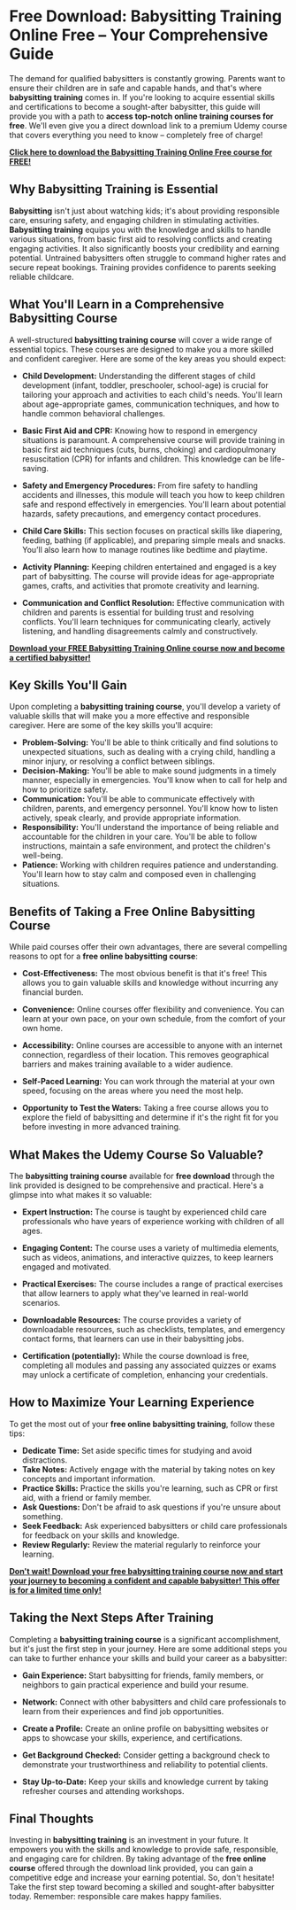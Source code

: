 # Free Download: Babysitting Training Online Free – Your Comprehensive Guide

The demand for qualified babysitters is constantly growing. Parents want to ensure their children are in safe and capable hands, and that's where **babysitting training** comes in. If you're looking to acquire essential skills and certifications to become a sought-after babysitter, this guide will provide you with a path to **access top-notch online training courses for free**. We'll even give you a direct download link to a premium Udemy course that covers everything you need to know – completely free of charge!

[**Click here to download the Babysitting Training Online Free course for FREE!**](https://udemywork.com/babysitting-training-online-free)

## Why Babysitting Training is Essential

**Babysitting** isn't just about watching kids; it's about providing responsible care, ensuring safety, and engaging children in stimulating activities.  **Babysitting training** equips you with the knowledge and skills to handle various situations, from basic first aid to resolving conflicts and creating engaging activities.  It also significantly boosts your credibility and earning potential.  Untrained babysitters often struggle to command higher rates and secure repeat bookings. Training provides confidence to parents seeking reliable childcare.

## What You'll Learn in a Comprehensive Babysitting Course

A well-structured **babysitting training course** will cover a wide range of essential topics. These courses are designed to make you a more skilled and confident caregiver. Here are some of the key areas you should expect:

*   **Child Development:** Understanding the different stages of child development (infant, toddler, preschooler, school-age) is crucial for tailoring your approach and activities to each child's needs. You'll learn about age-appropriate games, communication techniques, and how to handle common behavioral challenges.

*   **Basic First Aid and CPR:** Knowing how to respond in emergency situations is paramount. A comprehensive course will provide training in basic first aid techniques (cuts, burns, choking) and cardiopulmonary resuscitation (CPR) for infants and children. This knowledge can be life-saving.

*   **Safety and Emergency Procedures:** From fire safety to handling accidents and illnesses, this module will teach you how to keep children safe and respond effectively in emergencies. You'll learn about potential hazards, safety precautions, and emergency contact procedures.

*   **Child Care Skills:** This section focuses on practical skills like diapering, feeding, bathing (if applicable), and preparing simple meals and snacks.  You’ll also learn how to manage routines like bedtime and playtime.

*   **Activity Planning:** Keeping children entertained and engaged is a key part of babysitting. The course will provide ideas for age-appropriate games, crafts, and activities that promote creativity and learning.

*   **Communication and Conflict Resolution:** Effective communication with children and parents is essential for building trust and resolving conflicts. You'll learn techniques for communicating clearly, actively listening, and handling disagreements calmly and constructively.

[**Download your FREE Babysitting Training Online course now and become a certified babysitter!**](https://udemywork.com/babysitting-training-online-free)

## Key Skills You'll Gain

Upon completing a **babysitting training course**, you'll develop a variety of valuable skills that will make you a more effective and responsible caregiver. Here are some of the key skills you'll acquire:

*   **Problem-Solving:** You'll be able to think critically and find solutions to unexpected situations, such as dealing with a crying child, handling a minor injury, or resolving a conflict between siblings.
*   **Decision-Making:** You'll be able to make sound judgments in a timely manner, especially in emergencies. You'll know when to call for help and how to prioritize safety.
*   **Communication:** You'll be able to communicate effectively with children, parents, and emergency personnel. You'll know how to listen actively, speak clearly, and provide appropriate information.
*   **Responsibility:** You'll understand the importance of being reliable and accountable for the children in your care. You'll be able to follow instructions, maintain a safe environment, and protect the children's well-being.
*   **Patience:** Working with children requires patience and understanding. You'll learn how to stay calm and composed even in challenging situations.

## Benefits of Taking a Free Online Babysitting Course

While paid courses offer their own advantages, there are several compelling reasons to opt for a **free online babysitting course**:

*   **Cost-Effectiveness:**  The most obvious benefit is that it's free! This allows you to gain valuable skills and knowledge without incurring any financial burden.

*   **Convenience:** Online courses offer flexibility and convenience. You can learn at your own pace, on your own schedule, from the comfort of your own home.

*   **Accessibility:**  Online courses are accessible to anyone with an internet connection, regardless of their location. This removes geographical barriers and makes training available to a wider audience.

*   **Self-Paced Learning:** You can work through the material at your own speed, focusing on the areas where you need the most help.

*   **Opportunity to Test the Waters:** Taking a free course allows you to explore the field of babysitting and determine if it's the right fit for you before investing in more advanced training.

## What Makes the Udemy Course So Valuable?

The **babysitting training course** available for **free download** through the link provided is designed to be comprehensive and practical. Here's a glimpse into what makes it so valuable:

*   **Expert Instruction:** The course is taught by experienced child care professionals who have years of experience working with children of all ages.

*   **Engaging Content:** The course uses a variety of multimedia elements, such as videos, animations, and interactive quizzes, to keep learners engaged and motivated.

*   **Practical Exercises:** The course includes a range of practical exercises that allow learners to apply what they've learned in real-world scenarios.

*   **Downloadable Resources:** The course provides a variety of downloadable resources, such as checklists, templates, and emergency contact forms, that learners can use in their babysitting jobs.

*   **Certification (potentially):** While the course download is free, completing all modules and passing any associated quizzes or exams may unlock a certificate of completion, enhancing your credentials.

## How to Maximize Your Learning Experience

To get the most out of your **free online babysitting training**, follow these tips:

*   **Dedicate Time:** Set aside specific times for studying and avoid distractions.
*   **Take Notes:** Actively engage with the material by taking notes on key concepts and important information.
*   **Practice Skills:** Practice the skills you're learning, such as CPR or first aid, with a friend or family member.
*   **Ask Questions:** Don't be afraid to ask questions if you're unsure about something.
*   **Seek Feedback:** Ask experienced babysitters or child care professionals for feedback on your skills and knowledge.
*   **Review Regularly:** Review the material regularly to reinforce your learning.

[**Don't wait! Download your free babysitting training course now and start your journey to becoming a confident and capable babysitter! This offer is for a limited time only!**](https://udemywork.com/babysitting-training-online-free)

## Taking the Next Steps After Training

Completing a **babysitting training course** is a significant accomplishment, but it's just the first step in your journey. Here are some additional steps you can take to further enhance your skills and build your career as a babysitter:

*   **Gain Experience:** Start babysitting for friends, family members, or neighbors to gain practical experience and build your resume.

*   **Network:** Connect with other babysitters and child care professionals to learn from their experiences and find job opportunities.

*   **Create a Profile:** Create an online profile on babysitting websites or apps to showcase your skills, experience, and certifications.

*   **Get Background Checked:** Consider getting a background check to demonstrate your trustworthiness and reliability to potential clients.

*   **Stay Up-to-Date:** Keep your skills and knowledge current by taking refresher courses and attending workshops.

## Final Thoughts

Investing in **babysitting training** is an investment in your future.  It empowers you with the skills and knowledge to provide safe, responsible, and engaging care for children. By taking advantage of the **free online course** offered through the download link provided, you can gain a competitive edge and increase your earning potential.  So, don't hesitate! Take the first step toward becoming a skilled and sought-after babysitter today. Remember: responsible care makes happy families.
